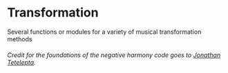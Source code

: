 # Transformation
Several functions or modules for a variety of musical transformation methods

###### Credit for the foundations of the negative harmony code goes to [Jonathan Tetelepta](https://medium.com/@jonathan_tetelepta/finding-negative-harmony-using-python-ace83e4a476a).
